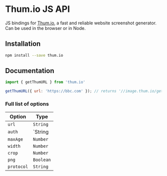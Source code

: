 # Thum.io JS API

JS bindings for [Thum.io](https://www.thum.io), a fast and reliable website screenshot generator.  Can be used in the browser or in Node.

## Installation

```bash
npm install --save thum.io
```

## Documentation

```js
import { getThumURL } from 'thum.io'

getThumURL({ url: 'https://bbc.com' }); // returns '//image.thum.io/get/https://bbc.com'
```

### Full list of options

|Option|Type|
|------|----|
|`url`|`String`|
|`auth`|`String | { keyId: Number, secret: String, type: 'raw' | 'md5' | 'referer'}`|
|`maxAge`|`Number`|
|`width`|`Number`|
|`crop`|`Number`|
|`png`|`Boolean`|
|`protocol`|`String`|
